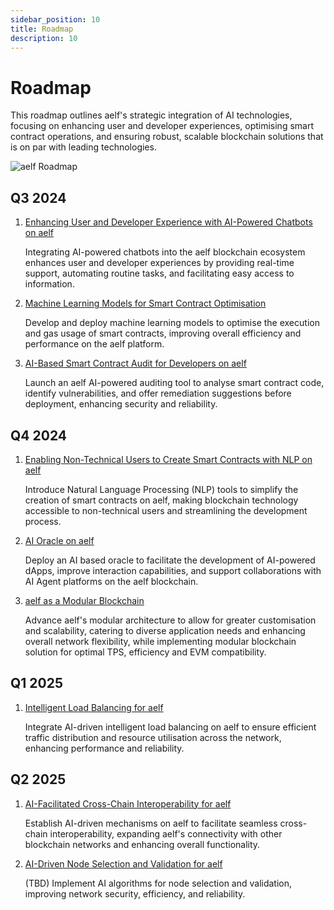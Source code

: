 ```yaml
---
sidebar_position: 10
title: Roadmap
description: 10
---
```

# Roadmap

This roadmap outlines aelf's strategic integration of AI technologies, focusing on enhancing user and developer experiences, optimising smart contract operations, and ensuring robust, scalable blockchain solutions that is on par with leading technologies. 

![aelf Roadmap](/img/aelf_roadmap_2.png "aelf Roadmap")

## Q3 2024

1. [Enhancing User and Developer Experience with AI-Powered Chatbots on aelf](/resources/whitepaper-2/ai-integration-points-in-the-aelf-ecosystem/developer-and-user-experience/#iii-enhancing-user-and-developer-experience-with-ai-powered-chatbots-on-aelf)

   Integrating AI-powered chatbots into the aelf blockchain ecosystem enhances user and developer experiences by providing real-time support, automating routine tasks, and facilitating easy access to information.
2. [Machine Learning Models for Smart Contract Optimisation](/resources/whitepaper-2/ai-integration-points-in-the-aelf-ecosystem/operational-excellence/#i-machine-learning-models-for-smart-contract-optimisation)

   Develop and deploy machine learning models to optimise the execution and gas usage of smart contracts, improving overall efficiency and performance on the aelf platform.
3. [AI-Based Smart Contract Audit for Developers on aelf](/resources/whitepaper-2/ai-integration-points-in-the-aelf-ecosystem/developer-and-user-experience/#ii-ai-based-smart-contract-audit-for-developers-on-aelf)

   Launch an aelf AI-powered auditing tool to analyse smart contract code, identify vulnerabilities, and offer remediation suggestions before deployment, enhancing security and reliability.

## Q4 2024

1. [Enabling Non-Technical Users to Create Smart Contracts with NLP on aelf](/resources/whitepaper-2/ai-integration-points-in-the-aelf-ecosystem/developer-and-user-experience/#i-enabling-non-technical-users-to-create-smart-contracts-with-nlp-on-aelf)

   Introduce Natural Language Processing (NLP) tools to simplify the creation of smart contracts on aelf, making blockchain technology accessible to non-technical users and streamlining the development process.
2. [AI Oracle on aelf](/resources/whitepaper-2/ai-integration-points-in-the-aelf-ecosystem/operational-excellence/#ii-ai-oracle-on-aelf)

   Deploy an AI based oracle to facilitate the development of AI-powered dApps, improve interaction capabilities, and support collaborations with AI Agent platforms on the aelf blockchain.
3. [aelf as a Modular Blockchain](/resources/whitepaper-2/modular-blockchain/)

   Advance aelf's modular architecture to allow for greater customisation and scalability, catering to diverse application needs and enhancing overall network flexibility, while implementing modular blockchain solution for optimal TPS, efficiency and EVM compatibility.

## Q1 2025

1. [Intelligent Load Balancing for aelf](/resources/whitepaper-2/ai-integration-points-in-the-aelf-ecosystem/operational-excellence/#iii-intelligent-load-balancing-for-aelf)

   Integrate AI-driven intelligent load balancing on aelf to ensure efficient traffic distribution and resource utilisation across the network, enhancing performance and reliability.

## Q2 2025

1. [AI-Facilitated Cross-Chain Interoperability for aelf](/resources/whitepaper-2/ai-integration-points-in-the-aelf-ecosystem/operational-excellence/#iv-ai-facilitated-cross-chain-interoperability-for-aelf)

   Establish AI-driven mechanisms on aelf to facilitate seamless cross-chain interoperability, expanding aelf's connectivity with other blockchain networks and enhancing overall functionality.
2. [AI-Driven Node Selection and Validation for aelf](/resources/whitepaper-2/ai-integration-points-in-the-aelf-ecosystem/operational-excellence/#v-ai-driven-node-selection-and-validation-for-aelf)

   (TBD) Implement AI algorithms for node selection and validation, improving network security, efficiency, and reliability.
